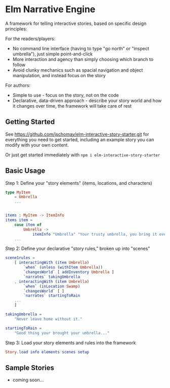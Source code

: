 # Elm Narrative Engine

A framework for telling interactive stories, based on specific design principles:

For the readers/players:

* No command line interface (having to type "go north" or "inspect umbrella"), just simple point-and-click
* More interaction and agency than simply choosing which branch to follow
* Avoid clunky mechanics such as spacial navigation and object manipulation, and instead focus on the story

For authors:

* Simple to use - focus on the story, not on the code
* Declarative, data-driven approach - describe your story world and how it changes over time, the framework will take care of rest

## Getting Started

See https://github.com/jschomay/elm-interactive-story-starter.git for everything you need to get started, including an example story you can modify with your own content.

Or just get started immediately with `npm i elm-interactive-story-starter`

## Basic Usage

Step 1: Define your "story elements" (items, locations, and characters)

```elm
type MyItem
    = Umbrella
    ...


items : MyItem -> ItemInfo
items item =
    case item of
        Umbrella ->
            itemInfo "Umbrella" "Your trusty umbrella, you bring it everywhere with you."
    ...
```

Step 2: Define your declarative "story rules," broken up into "scenes"

```elm
scene1rules =
    [ interactingWith (item Umbrella)
        `when` (unless (withItem Umbrella))
        `changesWorld` [ addInventory Umbrella ]
        `narrates` takingUmbrella
    , interactingWith (item Umbrella)
        `when` (inLocation Swamp)
        `changesWorld` [ ]
        `narrates` startingToRain
    ...
    ]

takingUmbrella =
    "Never leave home without it."

startingToRain =
    "Good thing your brought your umbrella..."
```

Step 3: Load your story elements and rules into the framework

```elm
Story.load info elements scenes setup
```

## Sample Stories

* coming soon...
